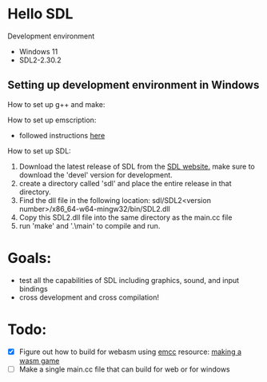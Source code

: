 # Hello SDL

Development environment
- Windows 11
- SDL2-2.30.2

## Setting up development environment in Windows

How to set up g++ and make:


How to set up emscription:
- followed instructions [here](https://emscripten.org/docs/getting_started/downloads.html#platform-notes-installation-instructions-sdk)

How to set up SDL:
1. Download the latest release of SDL from the [SDL website.](https://www.libsdl.org/) make sure to download the 'devel' version for development.
2. create a directory called 'sdl' and place the entire release in that directory.
3. Find the dll file in the following location: sdl/SDL2\<version number\>/x86_64-w64-mingw32/bin/SDL2.dll
4. Copy this SDL2.dll file into the same directory as the main.cc file
5. run 'make' and '.\main' to compile and run.


# Goals:
- test all the capabilities of SDL including graphics, sound, and input bindings
- cross development and cross compilation!

# Todo:
- [X] Figure out how to build for webasm using [emcc](https://developer.mozilla.org/en-US/docs/WebAssembly/C_to_Wasm) resource: [making a wasm game](https://robaboukhalil.medium.com/porting-games-to-the-web-with-webassembly-70d598e1a3ec)
- [ ] Make a single main.cc file that can build for web or for windows 